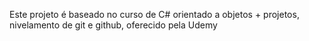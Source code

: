Este projeto é baseado no curso de C# orientado a objetos + projetos, nivelamento de git e github, oferecido pela Udemy
